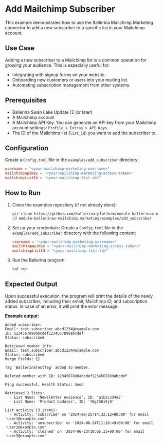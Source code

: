 # Add Mailchimp Subscriber

This example demonstrates how to use the Ballerina Mailchimp Marketing connector to add a new subscriber to a specific list in your Mailchimp account.

## Use Case

Adding a new subscriber to a Mailchimp list is a common operation for growing your audience. This is especially useful for:

- Integrating with signup forms on your website.
- Onboarding new customers or users into your mailing list.
- Automating subscription management from other systems.

## Prerequisites

- Ballerina Swan Lake Update 12 (or later)
- A Mailchimp account
- A Mailchimp API Key. You can generate an API key from your Mailchimp account settings: `Profile > Extras > API Keys`.
- The ID of the Mailchimp list (`list_id`) you want to add the subscriber to.

## Configuration

Create a `Config.toml` file in the `examples/add_subscriber` directory:

```toml
username = "<your-mailchimp-marketing-username>"
mailchimpApiKey = "<your-mailchimp-marketing-access-token>"
mailchimpListId = "<your-mailchimp-list-id>"
```

## How to Run

1. Clone the examples repository (if not already done):

   ```bash
   git clone https://github.com/ballerina-platform/module-ballerinax-mailchimp.marketing
   cd module-ballerinax-mailchimp.marketing/examples/add_subscriber
   ```

2. Set up your credentials:
   Create a `Config.toml` file in the `examples/add_subscriber` directory with the following content:

   ```toml
   username = "<your-mailchimp-marketing-username>"
   mailchimpApiKey = "<your-mailchimp-marketing-access-token>"
   mailchimpListId = "<your-mailchimp-list-id>"
   ```

3. Run the Ballerina program:

   ```bash
   bal run
   ```

## Expected Output

Upon successful execution, the program will print the details of the newly added subscriber, including their email, Mailchimp ID, and subscription status.
In case of an error, it will print the error message.

**Example output:**

```
Added subscriber:
Email: test.subscriber.abcd1234@example.com
ID: 1234567890abcdef1234567890abcdef
Status: subscribed

Retrieved member info:
Email: test.subscriber.abcd1234@example.com
Status: subscribed
Merge Fields: {}

Tag 'BallerinaTestTag' added to member.

Deleted member with ID: 1234567890abcdef1234567890abcdef

Ping successful. Health Status: Good

Retrieved 2 lists:
  - List Name: 'Newsletter Audience', ID: 'a1b2c3d4e5'
  - List Name: 'Product Updates', ID: 'f6g7h8i9j0'

List activity (3 items):
  - Activity: 'subscribe' on '2024-06-25T14:32:12+00:00' for email 'user1@example.com'
  - Activity: 'unsubscribe' on '2024-06-24T11:18:49+00:00' for email 'user2@example.com'
  - Activity: 'cleaned' on '2024-06-23T10:05:33+00:00' for email 'user3@example.com'
```
